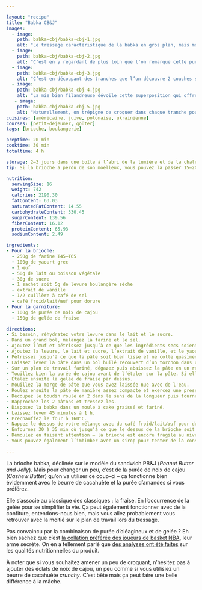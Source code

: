 ```yaml
---

layout: "recipe"
title: "Babka CB&J"
images:
  - image:
    path: babka-cbj/babka-cbj-1.jpg
    alt: "Le tressage caractéristique de la babka en gros plan, mais moins contrasté que celui obtenu avec la garniture au chocolat. On devine la gelée de fraise, mais la purée de cajou se noie dans la croûte bien dorée."
  - image:
    path: babka-cbj/babka-cbj-2.jpg
    alt: "C’est en y regardant de plus loin que l’on remarque cette purée, qui forme des îlots plus humides au milieu de la croûte."
  - image:
    path: babka-cbj/babka-cbj-3.jpg
    alt: "C’est en découpant des tranches que l’on découvre 2 couches superposées de purée et gelée. Le résultat rappelle la babka au chocolat mais ne lui ressemble pas forcément. On est sur une garniture visuellement différente."
  - image:
    path: babka-cbj/babka-cbj-4.jpg
    alt: "La mie bien filandreuse dévoile cette superposition qui offre une belle humidité à la mâche. Purée de cajou et gelée de fraises restent bien superposées, ne se mélangent absolument pas, et promettent une belle générosité."
   - image:
    path: babka-cbj/babka-cbj-5.jpg
    alt: "Naturellement, on trépigne de croquer dans chaque tranche pour en arriver à ces petites mares de purée de cajou et confiture de fraises ultra onctueuses."
cuisines: [américaine, juive, polonaise, ukrainienne]
courses: [petit-déjeuner, goûter]
tags: [brioche, boulangerie]

preptime: 20 min
cooktime: 30 min
totaltime: 4 h

storage: 2–3 jours dans une boîte à l’abri de la lumière et de la chaleur à température ambiante. 2–3 mois au congélateur.
tip: Si la brioche a perdu de son moelleux, vous pouvez la passer 15–20 secondes au micro-ondes pour lui faire retrouver toute sa douceur. 

nutrition:
  servingSize: 16
  weight: 742
  calories: 2190.30
  fatContent: 63.03
  saturatedFatContent: 14.55
  carbohydrateContent: 330.45
  sugarContent: 139.56
  fiberContent: 16.12
  proteinContent: 65.93
  sodiumContent: 2.49

ingredients:
- Pour la brioche:
  - 250g de farine T45–T65
  - 100g de yaourt grec
  - 1 œuf
  - 50g de lait ou boisson végétale
  - 30g de sucre
  - 1 sachet soit 5g de levure boulangère sèche
  - extrait de vanille
  - 1/2 cuillère à café de sel
  - café froid/lait/œuf pour dorure
- Pour la garniture:
  - 100g de purée de noix de cajou
  - 150g de gelée de fraise

directions:
- Si besoin, réhydratez votre levure dans le lait et le sucre.
- Dans un grand bol, mélangez la farine et le sel.
- Ajoutez l’œuf et pétrissez jusqu’à ce que les ingrédients secs soient bien humides.
- Ajoutez la levure, le lait et sucre, l’extrait de vanille, et le yaourt grec. 
- Pétrissez jusqu'à ce que la pâte soit bien lisse et ne colle quasiment plus aux doigts – au robot, quand la pâte se décolle des parois après 10 minutes, pas plus. Elle doit néanmoins rester bien souple, donc ajustez farine et liquide en conséquence. 
- Laissez lever la pâte dans un bol huilé recouvert d’un torchon dans un endroit chaud pendant 1h30–2h. Elle devrait avoir doublé de volume au bout de ce laps de temps. Vous pouvez également la préparer la veille et la laisser lever au frigo pendant la nuit.
- Sur un plan de travail fariné, dégazez puis abaissez la pâte en un rectangle de 35 cm sur 25 environ, le côté le plus long sur l'axe horizontal.
- Touillez bien la purée de cajou avant de l’étaler sur la pâte. Si elle ne vous paraît pas encore assez manipulable malgré ça, n’hésitez pas à la passer quelques secondes au micro-ondes pour la liquéfier. Il faut pouvoir l’étaler sans déchirer la pâte. Étalez à l’aide d’une spatule, en prenant soin de laisser une marge d'1–2cm au bord le plus éloigné.
- Étalez ensuite la gelée de fraise par dessus.
- Mouillez la marge de pâte que vous avez laissée nue avec de l'eau. 
- Roulez ensuite la pâte de manière assez compacte et exercez une pression suffisante pour bien sceller au bord mouillé.
- Découpez le boudin roulé en 2 dans le sens de la longueur puis tournez les 2 pâtons pour que le côté coupé pointe vers le haut. 
- Rapprochez les 2 pâtons et tressez-les.
- Disposez la babka dans un moule à cake graissé et fariné.
- Laissez lever 45 minutes à 1 h.
- Préchauffez le four à 160°C.
- Nappez le dessus de votre mélange avec du café froid/lait/œuf pour dorure.
- Enfournez 30 à 35 min où jusqu’à ce que le dessus de la brioche soit bien doré voire bruni.
- Démoulez en faisant attention – la brioche est encore fragile au niveau des croisements des 2 pâtons quand elle sort du four – et laissez refroidir la brioche sur une grille avant de déguster. 
- Vous pouvez également l’imbimber avec un sirop pour tenter de la conserver moelleuse plus longtemps.

---
```


La brioche babka, déclinée sur le modèle du sandwich PB&J (<i lang="en">Peanut Butter and Jelly</i>). Mais pour changer un peu, c’est de la purée de noix de cajou (<i lang="en">Cashew Butter</i>) qu’on va utiliser ce coup-ci – ça fonctionne bien évidemment avec le beurre de cacahuète et la purée d’amandes si vous préférez.

Elle s’associe au classique des classiques&nbsp;: la fraise. En l’occurrence de la gelée pour se simplifier la vie. Ça peut également fonctionner avec de la confiture, entendons-nous bien, mais vous allez probablement vous retrouver avec la moitié sur le plan de travail lors du tressage.

Pas convaincu par la combinaison de purée d’oléagineux et de gelée&nbsp;? Eh bien sachez que c’est [la collation préférée des joueurs de basket NBA](https://www.espn.com/espn/feature/story/_/page/presents18931717/the-nba-secret-addiction), leur arme secrète. On en a tellement parlé que [des analyses ont été faites](https://youtu.be/cNVjXRFf5ag?feature=shared) sur les qualités nutritionnelles du produit.

À noter que si vous souhaitez amener un peu de croquant, n’hésitez pas à ajouter des éclats de noix de cajou, un peu comme si vous utilisiez un beurre de cacahuète <i lang="en">crunchy</i>. C’est bête mais ça peut faire une belle différence à la mâche.